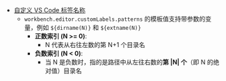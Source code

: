 - [自定义 VS Code 标签名称](https://code.visualstudio.com/docs/getstarted/userinterface#_customize-tab-labels)
	- `workbench.editor.customLabels.patterns` 的模板值支持带参数的变量，例如 `${dirname(N)}` 和 `${extname(N)}`
		- **正数索引 (N >= 0)**:
			- N 代表从右往左数的第 N+1 个目录名
		- **负数索引 (N < 0)**:
			- 当 N 是负数时，指的是路径中从左往右数的**第 |N| 个**（即 N 的绝对值）目录名